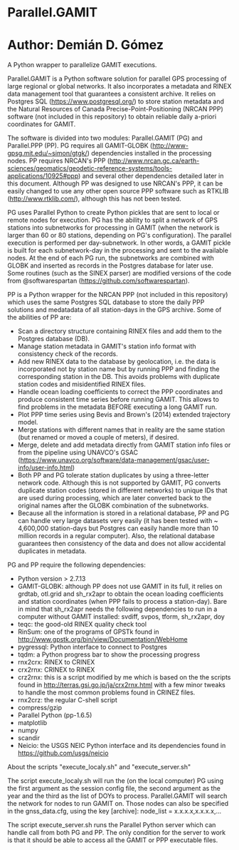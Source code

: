 # Parallel.GAMIT
# Author: Demián D. Gómez
A Python wrapper to parallelize GAMIT executions.

Parallel.GAMIT is a Python software solution for parallel GPS processing of large regional or global networks. It also incorporates a metadata and RINEX data management tool that guarantees a consistent archive. It relies on Postgres SQL (https://www.postgresql.org/) to store station metadata and the Natural Resources of Canada Precise-Point-Positioning (NRCAN PPP) software (not included in this repository) to obtain reliable daily a-priori coordinates for GAMIT.

The software is divided into two modules: Parallel.GAMIT (PG) and Parallel.PPP (PP). PG requires all GAMIT-GLOBK (http://www-gpsg.mit.edu/~simon/gtgk/) dependencies installed in the processing nodes. PP requires NRCAN's PPP (http://www.nrcan.gc.ca/earth-sciences/geomatics/geodetic-reference-systems/tools-applications/10925#ppp) and several other dependencies detailed later in this document. Although PP was designed to use NRCAN's PPP, it can be easily changed to use any other open source PPP software such as RTKLIB (http://www.rtklib.com/), although this has not been tested.

PG uses Parallel Python to create Python pickles that are sent to local or remote nodes for execution. PG has the ability to split a network of GPS stations into subnetworks for processing in GAMIT (when the network is larger than 60 or 80 stations, depending on PG's configuration). The parallel execution is performed per day-subnetwork. In other words, a GAMIT pickle is built for each subnetwork-day in the processing and sent to the available nodes. At the end of each PG run, the subnetworks are combined with GLOBK and inserted as records in the Postgres database for later use. Some routines (such as the SINEX parser) are modified versions of the code from @softwarespartan (https://github.com/softwarespartan).

PP is a Python wrapper for the NRCAN PPP (not included in this repository) which uses the same Postgres SQL database to store the daily PPP solutions and medatadata of all station-days in the GPS archive. Some of the abilities of PP are:

- Scan a directory structure containing RINEX files and add them to the Postgres database (DB).
- Manage station metadata in GAMIT's station info format with consistency check of the records.
- Add new RINEX data to the database by geolocation, i.e. the data is incorporated not by station name but by running PPP and finding the corresponding station in the DB. This avoids problems with duplicate station codes and misidentified RINEX files.
- Handle ocean loading coefficients to correct the PPP coordinates and produce consistent time series before running GAMIT. This allows to find problems in the metadata BEFORE executing a long GAMIT run.
- Plot PPP time series using Bevis and Brown's (2014) extended trajectory model.
- Merge stations with different names that in reality are the same station (but renamed or moved a couple of meters), if desired.
- Merge, delete and add metadata directly from GAMIT station info files or from the pipeline using UNAVCO's GSAC (https://www.unavco.org/software/data-management/gsac/user-info/user-info.html)
- Both PP and PG tolerate station duplicates by using a three-letter network code. Although this is not supported by GAMIT, PG converts duplicate station codes (stored in different networks) to unique IDs that are used during processing, which are later converted back to the original names after the GLOBK combination of the subnetworks.
- Because all the information is stored in a relational database, PP and PG can handle very large datasets very easily (it has been tested with ~ 4,600,000 station-days but Postgres can easily handle more than 10 million records in a regular computer). Also, the relational database guarantees then consistency of the data and does not allow accidental duplicates in metadata.

PG and PP require the following dependencies:

- Python version > 2.7.13
- GAMIT-GLOBK: although PP does not use GAMIT in its full, it relies on grdtab, otl.grid and sh_rx2apr to obtain the ocean loading coefficients and station coordinates (when PPP fails to process a station-day). Bare in mind that sh_rx2apr needs the following dependencies to run in a computer without GAMIT installed: svdiff, svpos, tform, sh_rx2apr, doy
- teqc: the good-old RINEX quality check tool
- RinSum: one of the programs of GPSTk found in http://www.gpstk.org/bin/view/Documentation/WebHome
- pygressql: Python interface to connect to Postgres
- tqdm: a Python progress bar to show the processing progress
- rnx2crx: RINEX to CRINEX
- crx2rnx: CRINEX to RINEX
- crz2rnx: this is a script modified by me which is based on the the scripts found in http://terras.gsi.go.jp/ja/crx2rnx.html with a few minor tweaks to handle the most common problems found in CRINEZ files.
- rnx2crz: the regular C-shell script
- compress/gzip
- Parallel Python (pp-1.6.5)
- matplotlib
- numpy
- scandir
- Neicio: the USGS NEIC Python interface and its dependencies found in https://github.com/usgs/neicio

About the scripts "execute_localy.sh" and "execute_server.sh"

The script execute_localy.sh will run the (on the local computer) PG using the first argument as the session config file, the second argument as the year and the third as the list of DOYs to process. Parallel.GAMIT will search the network for nodes to run GAMIT on. Those nodes can also be specified in the gnss_data.cfg, using the key [archive]: node_list = x.x.x.x,x.x.x.x,...

The script execute_server.sh runs the Parallel Python server which can handle call from both PG and PP. The only condition for the server to work is that it should be able to access all the GAMIT or PPP executable files.
